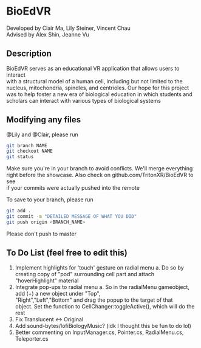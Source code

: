 # BioEdVR
Developed by Clair Ma, Lily Steiner, Vincent Chau\
Advised by Alex Shin, Jeanne Vu

## Description
BioEdVR serves as an educational VR application that allows users to interact\
with a structural model of a human cell, including but not limited to the\
nucleus, mitochondria, spindles, and centrioles. Our hope for this project\
was to help foster a new era of biological education in which students and\
scholars can interact with various types of biological systems

## Modifying any files
@Lily and @Clair, please run
```bash
git branch NAME
git checkout NAME
git status
```
Make sure you're in your branch to avoid conflicts. We'll merge everything\
right before the showcase. Also check on github.com/TritonXR/BioEdVR to see\
if your commits were actually pushed into the remote

To save to your branch, please run
```bash
git add .
git commit -m "DETAILED MESSAGE OF WHAT YOU DID"
git push origin <BRANCH_NAME>
```
Please don't push to master

## To Do List (feel free to edit this)
1. Implement highlights for 'touch' gesture on radial menu
	a. Do so by creating copy of "pod" surrounding cell part and attach\
		"hoverHighlight" material
2. Integrate pop-ups to radial menu
	a. So in the radialMenu gameobject, add (+) a new object under "Top",\
		"Right","Left","Bottom" and drag the popup to the target of that\
		object. Set the function to CellChanger:toggleActive(), which will
		do the rest
3. Fix Translucent <-> Original
4. Add sound-bytes/lofiBiologyMusic? (idk I thought this be fun to do lol)
5. Better commenting on InputManager.cs, Pointer.cs, RadialMenu.cs, Teleporter.cs

